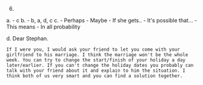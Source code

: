 6.
  a. - c
  b. - b, a, d, c
  c.
    - Perhaps
    - Maybe
    - If she gets..
    - It's possible that...
    - This means
    - In all probability

  d.
    Dear Stephan.

    If I were you, I would ask your friend to let you come with your girlfriend to his marriage. I think the marriage won't be the whole week. You can try to change the start/finish of your holiday a day later/earlier. If you can't change the holiday dates you probably can talk with your friend about it and explain to him the situation. I think both of us very smart and you can find a solution together.